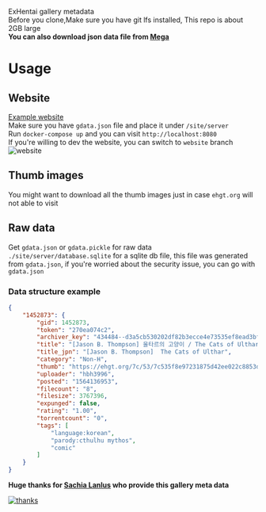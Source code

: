 ExHentai gallery metadata  
Before you clone,Make sure you have git lfs installed, This repo is about 2GB large  
**You can also download json data file from [Mega](https://mega.nz/#F!oh1U0SIA!WBUcf3PaOvrfIF238fnbTg)**

# Usage
## Website
[Example website](https://ihentai.moe)  
Make sure you have `gdata.json` file and place it under `/site/server`  
Run `docker-compose up` and you can visit `http://localhost:8080`  
If you're willing to dev the website, you can switch to `website` branch
![website](website.png)

## Thumb images
You might want to download all the thumb images just in case `ehgt.org` will not able to visit

## Raw data
Get `gdata.json` or `gdata.pickle` for raw data  
`./site/server/database.sqlite` for a sqlite db file, this file was generated from `gdata.json`, if you're worried about the security issue, you can go with `gdata.json`

### Data structure example
```JSON
{
    "1452873": {
        "gid": 1452873,
        "token": "270ea074c2",
        "archiver_key": "434484--d3a5cb530202df82b3ecce4e73535ef8ead3bff9",
        "title": "[Jason B. Thompson] 울타르의 고양이 / The Cats of Ulthar",
        "title_jpn": "[Jason B. Thompson]  The Cats of Ulthar",
        "category": "Non-H",
        "thumb": "https://ehgt.org/7c/53/7c535f8e97231875d42ee022c8853dcca533b903-498579-900-1134-jpg_l.jpg",
        "uploader": "hbh3996",
        "posted": "1564136953",
        "filecount": "8",
        "filesize": 3767396,
        "expunged": false,
        "rating": "1.00",
        "torrentcount": "0",
        "tags": [
            "language:korean",
            "parody:cthulhu mythos",
            "comic"
        ]
    }
}
```

**Huge thanks for [Sachia Lanlus](https://forums.e-hentai.org/index.php?showuser=2351915) who provide this gallery meta data**  

[![thanks](thanks.png)](https://forums.e-hentai.org/index.php?showuser=2351915)
